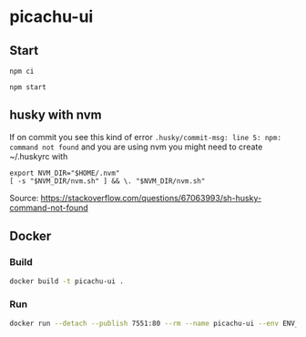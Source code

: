 # picachu-ui


## Start
``` 
npm ci

npm start
``` 

## husky with nvm

If on commit you see this kind of error `.husky/commit-msg: line 5: npm: command not found` and you are using nvm you might need to create ~/.huskyrc with
```
export NVM_DIR="$HOME/.nvm"
[ -s "$NVM_DIR/nvm.sh" ] && \. "$NVM_DIR/nvm.sh"
```
Source: https://stackoverflow.com/questions/67063993/sh-husky-command-not-found

## Docker

### Build
```bash
docker build -t picachu-ui .
```

### Run
```bash
docker run --detach --publish 7551:80 --rm --name picachu-ui --env ENV_KEY="'dev'" --env API_ROOT="'http://localhost:7501/api'" picachu-ui
```